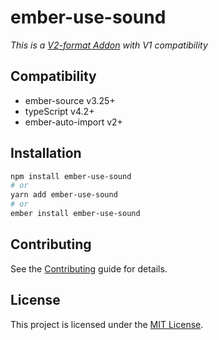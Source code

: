 # ember-use-sound

_This is a [V2-format Addon](https://github.com/emberjs/rfcs/pull/507) with V1 compatibility_

## Compatibility

- ember-source v3.25+
- typeScript v4.2+
- ember-auto-import v2+

## Installation

```bash
npm install ember-use-sound
# or
yarn add ember-use-sound
# or
ember install ember-use-sound
```

## Contributing

See the [Contributing](CONTRIBUTING.md) guide for details.


## License

This project is licensed under the [MIT License](LICENSE.md).
